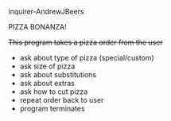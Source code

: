 inquirer-AndrewJBeers

PIZZA BONANZA!

~~This program takes a pizza order from the user~~

- ask about type of pizza (special/custom)
- ask size of pizza
- ask about substitutions
- ask about extras
- ask how to cut pizza
- repeat order back to user
- program terminates


